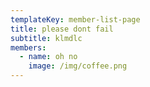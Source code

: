 ```yaml
---
templateKey: member-list-page
title: please dont fail
subtitle: klmdlc
members:
  - name: oh no
    image: /img/coffee.png
---
```

